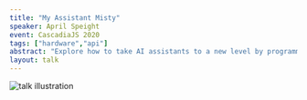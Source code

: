 ```yaml
---
title: "My Assistant Misty"
speaker: April Speight
event: CascadiaJS 2020
tags: ["hardware","api"]
abstract: "Explore how to take AI assistants to a new level by programming a robot as your personal assistant. Learn about Misty Robotics and how to program a robot with JavaScript!"
layout: talk
---
```

![talk illustration](https://2020.cascadiajs.com/images/speakers/april-speight-illustration.png)
